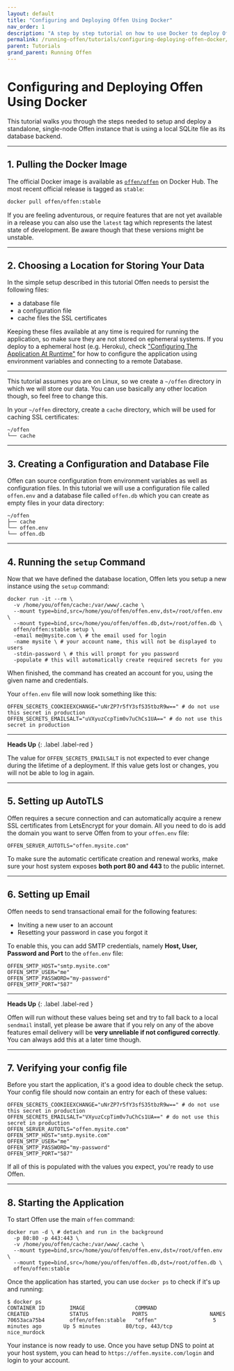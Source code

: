 ```yaml
---
layout: default
title: "Configuring and Deploying Offen Using Docker"
nav_order: 1
description: "A step by step tutorial on how to use Docker to deploy Offen."
permalink: /running-offen/tutorials/configuring-deploying-offen-docker/
parent: Tutorials
grand_parent: Running Offen
---
```


# Configuring and Deploying Offen Using Docker

This tutorial walks you through the steps needed to setup and deploy a standalone, single-node Offen instance that is using a local SQLite file as its database backend.

---

## 1. Pulling the Docker Image

The official Docker image is available as [`offen/offen`][docker-hub] on Docker Hub. The most recent official release is tagged as `stable`:

```sh
docker pull offen/offen:stable
```

If you are feeling adventurous, or require features that are not yet available in a release you can also use the `latest` tag which represents the latest state of development. Be aware though that these versions might be unstable.

[docker-hub]: https://hub.docker.com/r/offen/offen

---

## 2. Choosing a Location for Storing Your Data

In the simple setup described in this tutorial Offen needs to persist the following files:

- a database file
- a configuration file
- cache files the SSL certificates

Keeping these files available at any time is required for running the application, so make sure they are not stored on ephemeral systems. If you deploy to a ephemeral host (e.g. Heroku), check ["Configuring The Application At Runtime"][config-docs] for how to configure the application using environment variables and connecting to a remote Database.

[config-docs]: /running-offen/configuring-the-application/

---

This tutorial assumes you are on Linux, so we create a `~/offen` directory in which we will store our data. You can use basically any other location though, so feel free to change this.

In your `~/offen` directory, create a `cache` directory, which will be used for caching SSL certificates:

```
~/offen
└── cache
```

---

## 3. Creating a Configuration and Database File

Offen can source configuration from environment variables as well as configuration files. In this tutorial we will use a configuration file called `offen.env` and a database file called `offen.db` which you can create as empty files in your data directory:

```
~/offen
├── cache
└── offen.env
└── offen.db
```

---

## 4. Running the `setup` Command

Now that we have defined the database location, Offen lets you setup a new instance using the `setup` command:

```
docker run -it --rm \
  -v /home/you/offen/cache:/var/www/.cache \
  --mount type=bind,src=/home/you/offen/offen.env,dst=/root/offen.env \
  --mount type=bind,src=/home/you/offen/offen.db,dst=/root/offen.db \
  offen/offen:stable setup \
  -email me@mysite.com \ # the email used for login
  -name mysite \ # your account name, this will not be displayed to users
  -stdin-password \ # this will prompt for you password
  -populate # this will automatically create required secrets for you
```

When finished, the command has created an account for you, using the given name and credentials.

Your `offen.env` file will now look something like this:

```
OFFEN_SECRETS_COOKIEEXCHANGE="uNrZP7r5fY3sfS35tbzR9w==" # do not use this secret in production
OFFEN_SECRETS_EMAILSALT="uVXyuzCcpTim0v7uChCs1UA==" # do not use this secret in production
```

---

__Heads Up__
{: .label .label-red }

The value for `OFFEN_SECRETS_EMAILSALT` is not expected to ever change during the lifetime of a deployment. If this value gets lost or changes, you will not be able to log in again.

---

## 5. Setting up AutoTLS

Offen requires a secure connection and can automatically acquire a renew SSL certificates from LetsEncrypt for your domain. All you need to do is add the domain you want to serve Offen from to your `offen.env` file:

```
OFFEN_SERVER_AUTOTLS="offen.mysite.com"
```

To make sure the automatic certificate creation and renewal works, make sure your host system exposes __both port 80 and 443__ to the public internet.

---

## 6. Setting up Email

Offen needs to send transactional email for the following features:

- Inviting a new user to an account
- Resetting your password in case you forgot it

To enable this, you can add SMTP credentials, namely __Host, User, Password and Port__ to the `offen.env` file:

```
OFFEN_SMTP_HOST="smtp.mysite.com"
OFFEN_SMTP_USER="me"
OFFEN_SMTP_PASSWORD="my-password"
OFFEN_SMTP_PORT="587"
```

---

__Heads Up__
{: .label .label-red }

Offen will run without these values being set and try to fall back to a local `sendmail` install, yet please be aware that if you rely on any of the above features email delivery will be __very unreliable if not configured correctly__. You can always add this at a later time though.

---

## 7. Verifying your config file

Before you start the application, it's a good idea to double check the setup. Your config file should now contain an entry for each of these values:

```
OFFEN_SECRETS_COOKIEEXCHANGE="uNrZP7r5fY3sfS35tbzR9w==" # do not use this secret in production
OFFEN_SECRETS_EMAILSALT="VXyuzCcpTim0v7uChCs1UA==" # do not use this secret in production
OFFEN_SERVER_AUTOTLS="offen.mysite.com"
OFFEN_SMTP_HOST="smtp.mysite.com"
OFFEN_SMTP_USER="me"
OFFEN_SMTP_PASSWORD="my-password"
OFFEN_SMTP_PORT="587"
```

If all of this is populated with the values you expect, you're ready to use Offen.

---

## 8. Starting the Application

To start Offen use the main `offen` command:

```
docker run -d \ # detach and run in the background
  -p 80:80 -p 443:443 \
  -v /home/you/offen/cache:/var/www/.cache \
  --mount type=bind,src=/home/you/offen/offen.env,dst=/root/offen.env \
  --mount type=bind,src=/home/you/offen/offen.db,dst=/root/offen.db \
  offen/offen:stable
```

Once the application has started, you can use `docker ps` to check if it's up and running:

```
$ docker ps
CONTAINER ID        IMAGE                COMMAND                  CREATED             STATUS              PORTS                    NAMES
70653aca75b4        offen/offen:stable   "offen"                  5 minutes ago       Up 5 minutes        80/tcp, 443/tcp          nice_murdock
```

Your instance is now ready to use. Once you have setup DNS to point at your host system, you can head to `https://offen.mysite.com/login` and login to your account.
